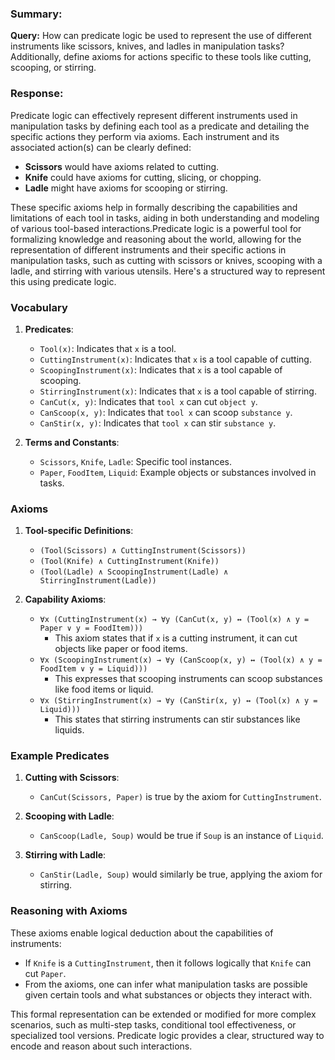 ### Summary:

**Query:** How can predicate logic be used to represent the use of different instruments like scissors, knives, and ladles in manipulation tasks? Additionally, define axioms for actions specific to these tools like cutting, scooping, or stirring.

### Response:

Predicate logic can effectively represent different instruments used in manipulation tasks by defining each tool as a predicate and detailing the specific actions they perform via axioms. Each instrument and its associated action(s) can be clearly defined:

- **Scissors** would have axioms related to cutting.
- **Knife** could have axioms for cutting, slicing, or chopping.
- **Ladle** might have axioms for scooping or stirring.

These specific axioms help in formally describing the capabilities and limitations of each tool in tasks, aiding in both understanding and modeling of various tool-based interactions.Predicate logic is a powerful tool for formalizing knowledge and reasoning about the world, allowing for the representation of different instruments and their specific actions in manipulation tasks, such as cutting with scissors or knives, scooping with a ladle, and stirring with various utensils. Here's a structured way to represent this using predicate logic.

### Vocabulary

1. **Predicates**:  
   - `Tool(x)`: Indicates that `x` is a tool.
   - `CuttingInstrument(x)`: Indicates that `x` is a tool capable of cutting.
   - `ScoopingInstrument(x)`: Indicates that `x` is a tool capable of scooping.
   - `StirringInstrument(x)`: Indicates that `x` is a tool capable of stirring.
   - `CanCut(x, y)`: Indicates that `tool x` can cut `object y`.
   - `CanScoop(x, y)`: Indicates that `tool x` can scoop `substance y`.
   - `CanStir(x, y)`: Indicates that `tool x` can stir `substance y`.

2. **Terms and Constants**:
   - `Scissors`, `Knife`, `Ladle`: Specific tool instances.
   - `Paper`, `FoodItem`, `Liquid`: Example objects or substances involved in tasks.

### Axioms

1. **Tool-specific Definitions**:
   - `(Tool(Scissors) ∧ CuttingInstrument(Scissors))`
   - `(Tool(Knife) ∧ CuttingInstrument(Knife))`
   - `(Tool(Ladle) ∧ ScoopingInstrument(Ladle) ∧ StirringInstrument(Ladle))`

2. **Capability Axioms**:
   - `∀x (CuttingInstrument(x) → ∀y (CanCut(x, y) ↔ (Tool(x) ∧ y = Paper ∨ y = FoodItem)))`
     - This axiom states that if `x` is a cutting instrument, it can cut objects like paper or food items.
   - `∀x (ScoopingInstrument(x) → ∀y (CanScoop(x, y) ↔ (Tool(x) ∧ y = FoodItem ∨ y = Liquid)))`
     - This expresses that scooping instruments can scoop substances like food items or liquid.
   - `∀x (StirringInstrument(x) → ∀y (CanStir(x, y) ↔ (Tool(x) ∧ y = Liquid)))`
     - This states that stirring instruments can stir substances like liquids.

### Example Predicates

1. **Cutting with Scissors**:
   - `CanCut(Scissors, Paper)` is true by the axiom for `CuttingInstrument`.

2. **Scooping with Ladle**:
   - `CanScoop(Ladle, Soup)` would be true if `Soup` is an instance of `Liquid`.

3. **Stirring with Ladle**:
   - `CanStir(Ladle, Soup)` would similarly be true, applying the axiom for stirring.

### Reasoning with Axioms

These axioms enable logical deduction about the capabilities of instruments:
- If `Knife` is a `CuttingInstrument`, then it follows logically that `Knife` can cut `Paper`.
- From the axioms, one can infer what manipulation tasks are possible given certain tools and what substances or objects they interact with.

This formal representation can be extended or modified for more complex scenarios, such as multi-step tasks, conditional tool effectiveness, or specialized tool versions. Predicate logic provides a clear, structured way to encode and reason about such interactions.